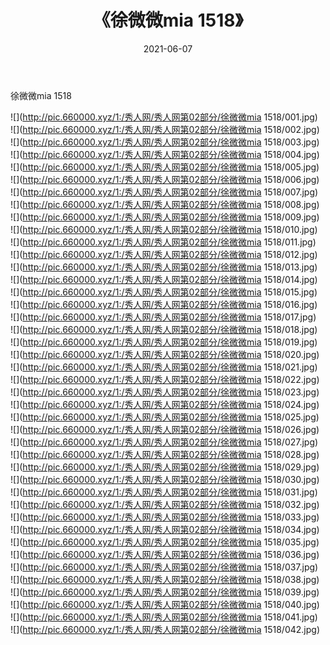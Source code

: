 ﻿---
layout: post
title:  《徐微微mia 1518》
date:   2021-06-07
img: http://pic.660000.xyz/1:/秀人网/秀人网第02部分/徐微微mia 1518/000.jpg
categories: [美女, 清纯, 唯美]
---

徐微微mia 1518

  ![](http://pic.660000.xyz/1:/秀人网/秀人网第02部分/徐微微mia 1518/001.jpg) <br> ![](http://pic.660000.xyz/1:/秀人网/秀人网第02部分/徐微微mia 1518/002.jpg) <br> ![](http://pic.660000.xyz/1:/秀人网/秀人网第02部分/徐微微mia 1518/003.jpg) <br> ![](http://pic.660000.xyz/1:/秀人网/秀人网第02部分/徐微微mia 1518/004.jpg) <br> ![](http://pic.660000.xyz/1:/秀人网/秀人网第02部分/徐微微mia 1518/005.jpg) <br> ![](http://pic.660000.xyz/1:/秀人网/秀人网第02部分/徐微微mia 1518/006.jpg) <br> ![](http://pic.660000.xyz/1:/秀人网/秀人网第02部分/徐微微mia 1518/007.jpg) <br> ![](http://pic.660000.xyz/1:/秀人网/秀人网第02部分/徐微微mia 1518/008.jpg) <br> ![](http://pic.660000.xyz/1:/秀人网/秀人网第02部分/徐微微mia 1518/009.jpg) <br> ![](http://pic.660000.xyz/1:/秀人网/秀人网第02部分/徐微微mia 1518/010.jpg) <br> ![](http://pic.660000.xyz/1:/秀人网/秀人网第02部分/徐微微mia 1518/011.jpg) <br> ![](http://pic.660000.xyz/1:/秀人网/秀人网第02部分/徐微微mia 1518/012.jpg) <br> ![](http://pic.660000.xyz/1:/秀人网/秀人网第02部分/徐微微mia 1518/013.jpg) <br> ![](http://pic.660000.xyz/1:/秀人网/秀人网第02部分/徐微微mia 1518/014.jpg) <br> ![](http://pic.660000.xyz/1:/秀人网/秀人网第02部分/徐微微mia 1518/015.jpg) <br> ![](http://pic.660000.xyz/1:/秀人网/秀人网第02部分/徐微微mia 1518/016.jpg) <br> ![](http://pic.660000.xyz/1:/秀人网/秀人网第02部分/徐微微mia 1518/017.jpg) <br> ![](http://pic.660000.xyz/1:/秀人网/秀人网第02部分/徐微微mia 1518/018.jpg) <br> ![](http://pic.660000.xyz/1:/秀人网/秀人网第02部分/徐微微mia 1518/019.jpg) <br> ![](http://pic.660000.xyz/1:/秀人网/秀人网第02部分/徐微微mia 1518/020.jpg) <br> ![](http://pic.660000.xyz/1:/秀人网/秀人网第02部分/徐微微mia 1518/021.jpg) <br> ![](http://pic.660000.xyz/1:/秀人网/秀人网第02部分/徐微微mia 1518/022.jpg) <br> ![](http://pic.660000.xyz/1:/秀人网/秀人网第02部分/徐微微mia 1518/023.jpg) <br> ![](http://pic.660000.xyz/1:/秀人网/秀人网第02部分/徐微微mia 1518/024.jpg) <br> ![](http://pic.660000.xyz/1:/秀人网/秀人网第02部分/徐微微mia 1518/025.jpg) <br> ![](http://pic.660000.xyz/1:/秀人网/秀人网第02部分/徐微微mia 1518/026.jpg) <br> ![](http://pic.660000.xyz/1:/秀人网/秀人网第02部分/徐微微mia 1518/027.jpg) <br> ![](http://pic.660000.xyz/1:/秀人网/秀人网第02部分/徐微微mia 1518/028.jpg) <br> ![](http://pic.660000.xyz/1:/秀人网/秀人网第02部分/徐微微mia 1518/029.jpg) <br> ![](http://pic.660000.xyz/1:/秀人网/秀人网第02部分/徐微微mia 1518/030.jpg) <br> ![](http://pic.660000.xyz/1:/秀人网/秀人网第02部分/徐微微mia 1518/031.jpg) <br> ![](http://pic.660000.xyz/1:/秀人网/秀人网第02部分/徐微微mia 1518/032.jpg) <br> ![](http://pic.660000.xyz/1:/秀人网/秀人网第02部分/徐微微mia 1518/033.jpg) <br> ![](http://pic.660000.xyz/1:/秀人网/秀人网第02部分/徐微微mia 1518/034.jpg) <br> ![](http://pic.660000.xyz/1:/秀人网/秀人网第02部分/徐微微mia 1518/035.jpg) <br> ![](http://pic.660000.xyz/1:/秀人网/秀人网第02部分/徐微微mia 1518/036.jpg) <br> ![](http://pic.660000.xyz/1:/秀人网/秀人网第02部分/徐微微mia 1518/037.jpg) <br> ![](http://pic.660000.xyz/1:/秀人网/秀人网第02部分/徐微微mia 1518/038.jpg) <br> ![](http://pic.660000.xyz/1:/秀人网/秀人网第02部分/徐微微mia 1518/039.jpg) <br> ![](http://pic.660000.xyz/1:/秀人网/秀人网第02部分/徐微微mia 1518/040.jpg) <br> ![](http://pic.660000.xyz/1:/秀人网/秀人网第02部分/徐微微mia 1518/041.jpg) <br> ![](http://pic.660000.xyz/1:/秀人网/秀人网第02部分/徐微微mia 1518/042.jpg) <br>